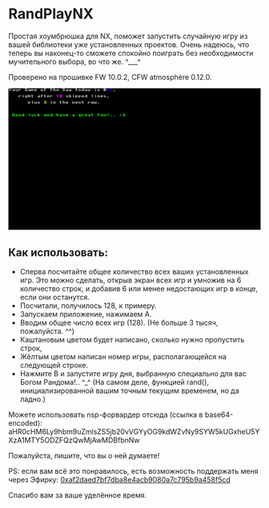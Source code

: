 # RandPlayNX
Простая хоумбрюшка для NX, поможет запустить случайную игру из вашей библиотеки уже установленных проектов.
Очень надеюсь, что теперь вы наконец-то сможете спокойно поиграть без необходимости мучительного выбора, во что же. ^___^

Проверено на прошивке FW 10.0.2, CFW atmosphére 0.12.0.

![screenshot-0.0.7](https://github.com/JrRadiant/RandPlayNX/blob/master/screenshots/randnxplay_0.0.7.jpg)

## Как использовать:
* Сперва посчитайте общее количество всех ваших установленных игр. Это можно сделать, открыв экран всех игр и умножив на 6 количество строк, и добавив 6 или менее недостающих игр в конце, если они останутся.
* Посчитали, получилось 128, к примеру.
* Запускаем приложение, нажимаем А.
* Вводим общее число всех игр (128). (Не больше 3 тысяч, пожалуйста. ^^)
* Каштановым цветом будет написано, сколько нужно пропустить строк,
* Жёлтым цветом написан номер игры, располагающейся на следующей строке.
* Нажмите B и запустите игру дня, выбранную специально для вас Богом Рандома!.. ^_^ (На самом деле, функцией rand(), инициализированной вашим точным текущим временем, но да ладно.)

Можете использовать nsp-форвардер отсюда (ссылка в base64-encoded): aHR0cHM6Ly9hbm9uZmlsZS5jb20vVGYyOG9kdWZvNy9SYW5kUGxheU5YXzA1MTY5ODZFQzQwMjAwMDBfbnNw

Пожалуйста, пишите, что вы о ней думаете!

PS: если вам всё это понравилось, есть возможность поддержать меня через Эфирку: [0xaf2daed7bf7dba8e4acb9080a7c795b9a458f5cd](https://etherscan.io/address/0xaf2daed7bf7dba8e4acb9080a7c795b9a458f5cd)

Спасибо вам за ваше уделённое время.
